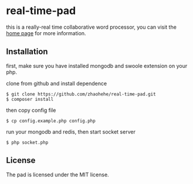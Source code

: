 
# real-time-pad

this is a really-real time collaborative word processor, you can visit the [home page](http://pad.laravel.band/pad) for more information.


## Installation

first, make sure you have installed mongodb and swoole extension on your php.

clone from github and install dependence

```
$ git clone https://github.com/zhaohehe/real-time-pad.git
$ composer install
```

then copy config file

```
$ cp config.example.php config.php
```
run your mongodb and redis, then start socket server

```
$ php socket.php
```



## License
The pad is licensed under the MIT license.

